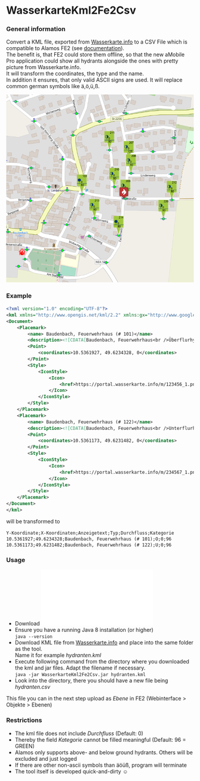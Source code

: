 # WasserkarteKml2Fe2Csv

### General information
Convert a KML file, exported from [Wasserkarte.info](https://www.wasserkarte.info/) to a CSV File which is compatible to Alamos FE2 (see [documentation](https://alamos-support.atlassian.net/wiki/spaces/documentation/pages/647397380/Ebenen#Hydranten-%C3%BCber-CSV-Import)).  
The benefit is, that FE2 could store them offline, so that the new aMobile Pro application could show all hydrants alongside the ones with pretty picture from Wasserkarte.info.  
It will transform the coordinates, the type and the name.  
In addition it ensures, that only valid ASCII signs are used. It will replace common german symbols like ä,ö,ü,ß.

![Alt text](/Screenshot_aMobilePro.png?raw=true "Optional Title")

### Example
```xml
<?xml version="1.0" encoding="UTF-8"?>
<kml xmlns="http://www.opengis.net/kml/2.2" xmlns:gx="http://www.google.com/kml/ext/2.2">
<Document>
    <Placemark>
        <name> Baudenbach, Feuerwehrhaus (# 101)</name>
        <description><![CDATA[Baudenbach, Feuerwehrhaus<br />Überflurhydrant<br />2x B<br /><a href=\https://portal.wasserkarte.info/watermap/waterSource/123546\>Details</a>]]></description>
        <Point>
            <coordinates>10.5361927, 49.6234328, 0</coordinates>
        </Point>
        <Style>
            <IconStyle>
                <Icon>
                    <href>https://portal.wasserkarte.info/m/123456_1.png</href>
                </Icon>
            </IconStyle>
        </Style>
    </Placemark>
    <Placemark>
        <name> Baudenbach, Feuerwehrhaus (# 122)</name>
        <description><![CDATA[Baudenbach, Feuerwehrhaus<br />Unterflurhydrant<br /><br /><a href=\https://portal.wasserkarte.info/watermap/waterSource/234567\>Details</a>]]></description>
        <Point>
            <coordinates>10.5361173, 49.6231482, 0</coordinates>
        </Point>
        <Style>
            <IconStyle>
                <Icon>
                    <href>https://portal.wasserkarte.info/m/234567_1.png</href>
                </Icon>
            </IconStyle>
        </Style>
    </Placemark>
</Document>
</kml>
```
will be transformed to
```csv
Y-Koordinate;X-Koordinaten;Anzeigetext;Typ;Durchfluss;Kategorie
10.5361927;49.6234328;Baudenbach, Feuerwehrhaus (# 101);O;0;96
10.5361173;49.6231482;Baudenbach, Feuerwehrhaus (# 122);U;0;96
```
### Usage
* Download ![WasserkarteKml2Fe2Csv.jar](/WasserkarteKml2Fe2Csv.jar?raw=true "WasserkarteKml2Fe2Csv.jar")
* Ensure you have a running Java 8 installation (or higher)  
  ```java --version```
* Download KML file from [Wasserkarte.info](https://portal.wasserkarte.info/exporter/export/overview) and place into the same folder as the tool.  
  Name it for example *hydranten.kml*
* Execute following command from the directory where you downloaded the kml and jar files. Adapt the filename if necessary.  
  ```java -jar WasserkarteKml2Fe2Csv.jar hydranten.kml```
* Look into the directory, there you should have a new file being *hydranten.csv*

This file you can in the next step upload as *Ebene* in FE2 (Webinterface > Objekte > Ebenen)

### Restrictions

* The kml file does not include *Durchfluss* (Default: 0)
* Thereby the field *Kategorie* cannot be filled meaningful (Default: 96 = GREEN)
* Alamos only supports above- and below ground hydrants. Others will be excluded and just logged
* If there are other non-ascii symbols than äöüß, program will terminate
* The tool itself is developed quick-and-dirty :relaxed:
